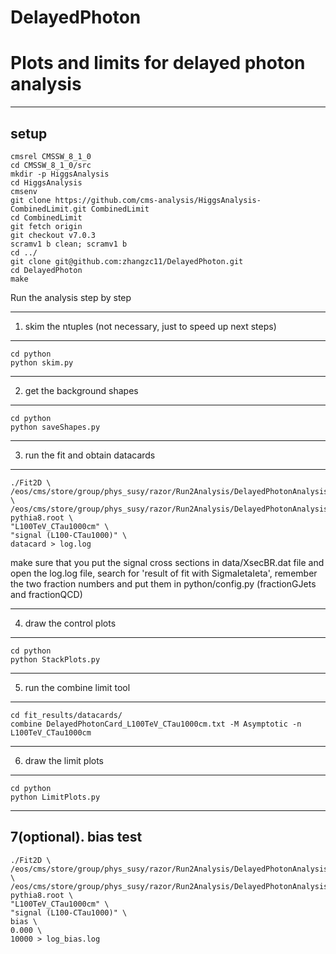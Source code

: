 # DelayedPhoton
Plots and limits for delayed photon analysis
=============================
-----------------------------
setup
-----------------------------
```
cmsrel CMSSW_8_1_0
cd CMSSW_8_1_0/src
mkdir -p HiggsAnalysis
cd HiggsAnalysis
cmsenv
git clone https://github.com/cms-analysis/HiggsAnalysis-CombinedLimit.git CombinedLimit
cd CombinedLimit
git fetch origin
git checkout v7.0.3
scramv1 b clean; scramv1 b
cd ../
git clone git@github.com:zhangzc11/DelayedPhoton.git
cd DelayedPhoton
make
```

Run the analysis step by step

-----------------------------
1. skim the ntuples (not necessary, just to speed up next steps)
-----------------------------
```
cd python
python skim.py
```

-----------------------------
2. get the background shapes
-----------------------------
```
cd python 
python saveShapes.py
```

-----------------------------
3. run the fit and obtain datacards
-----------------------------
```
./Fit2D \
/eos/cms/store/group/phys_susy/razor/Run2Analysis/DelayedPhotonAnalysis/2016/V4p1_private_REMINIAOD/skim/DelayedPhoton_DoubleEG_2016BCDEFGH_GoodLumi_31p389ifb.root \
/eos/cms/store/group/phys_susy/razor/Run2Analysis/DelayedPhotonAnalysis/2016/V4p1_private_REMINIAOD/skim/GMSB_L100TeV_Ctau1000cm_13TeV-pythia8.root \
"L100TeV_CTau1000cm" \
"signal (L100-CTau1000)" \
datacard > log.log
```
make sure that you put the signal cross sections in data/XsecBR.dat file
and open the log.log file, search for 'result of fit with SigmaIetaIeta', remember the two fraction numbers and put them in python/config.py (fractionGJets and fractionQCD)

-----------------------------
4. draw the control plots
-----------------------------
```
cd python
python StackPlots.py
```

-----------------------------
5. run the combine limit tool
-----------------------------
```
cd fit_results/datacards/
combine DelayedPhotonCard_L100TeV_CTau1000cm.txt -M Asymptotic -n L100TeV_CTau1000cm
```

-----------------------------
6. draw the limit plots
-----------------------------
```
cd python
python LimitPlots.py
```
-----------------------------
7(optional). bias test
-----------------------------
```
./Fit2D \
/eos/cms/store/group/phys_susy/razor/Run2Analysis/DelayedPhotonAnalysis/2016/V4p1_private_REMINIAOD/skim/DelayedPhoton_DoubleEG_2016BCDEFGH_GoodLumi_31p389ifb.root \
/eos/cms/store/group/phys_susy/razor/Run2Analysis/DelayedPhotonAnalysis/2016/V4p1_private_REMINIAOD/skim/GMSB_L100TeV_Ctau1000cm_13TeV-pythia8.root \
"L100TeV_CTau1000cm" \
"signal (L100-CTau1000)" \
bias \
0.000 \
10000 > log_bias.log
```



